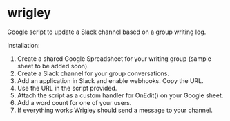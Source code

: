 # wrigley
Google script to update a Slack channel based on a group writing log.

Installation:
1. Create a shared Google Spreadsheet for your writing group (sample sheet to be added soon).
2. Create a Slack channel for your group conversations.
3. Add an application in Slack and enable webhooks. Copy the URL.
4. Use the URL in the script provided.
5. Attach the script as a custom handler for OnEdit() on your Google sheet.
6. Add a word count for one of your users. 
7. If everything works Wrigley should send a message to your channel.

